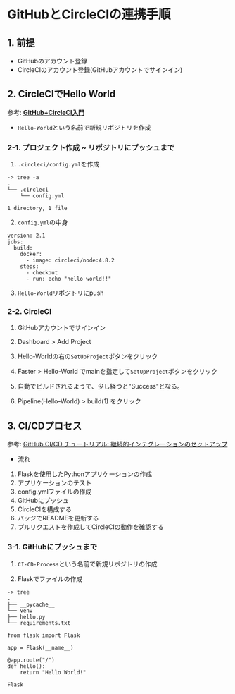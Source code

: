 # GitHubとCircleCIの連携手順

## 1. 前提

- GitHubのアカウント登録
- CircleCIのアカウント登録(GitHubアカウントでサインイン)

## 2. CircleCIでHello World

参考: ****[GitHub+CircleCI入門](https://qiita.com/tatane616/items/8624e61473a9957d9a81)****

- `Hello-World`という名前で新規リポジトリを作成

### 2-1. プロジェクト作成 ~ リポジトリにプッシュまで

1. `.circleci/config.yml`を作成

```shell:
-> tree -a
.
└── .circleci
    └── config.yml

1 directory, 1 file
```

2. `config.yml`の中身

```yml:
version: 2.1
jobs:
  build:
    docker:
      - image: circleci/node:4.8.2
    steps:
      - checkout
      - run: echo "hello world!!"
```

3. `Hello-World`リポジトリにpush

### 2-2. CircleCI

1. GitHubアカウントでサインイン

2. Dashboard > Add Project

3. Hello-Worldの右の`SetUpProject`ボタンをクリック

4. Faster > Hello-World でmainを指定して`SetUpProject`ボタンをクリック

5. 自動でビルドされるようで、少し経つと"Success"となる。

6. Pipeline(Hello-World) > build(1) をクリック

## 3. CI/CDプロセス

参考: [GitHub CI/CD チュートリアル: 継続的インテグレーションのセットアップ](https://circleci.com/ja/blog/setting-up-continuous-integration-with-github/)

- 流れ

1. Flaskを使用したPythonアプリケーションの作成
2. アプリケーションのテスト
3. config.ymlファイルの作成
4. GitHubにプッシュ
5. CircleCIを構成する
6. バッジでREADMEを更新する
7. プルリクエストを作成してCircleCIの動作を確認する

### 3-1. GitHubにプッシュまで

1. `CI-CD-Process`という名前で新規リポジトリの作成

2. Flaskでファイルの作成

```shell:
-> tree
.
├── __pycache__
└── venv
├── hello.py
└── requirements.txt
```

```python: hello.py
from flask import Flask

app = Flask(__name__)

@app.route("/")
def hello():
    return "Hello World!"
```

```txt: requirements.txt
Flask
```
